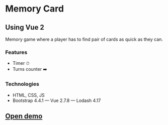 # Memory Card
## Using Vue 2

Memory game where a player has to find pair of cards as quick as they can.

### Features
- Timer ⏱ 
- Turns counter ➡️

### Technologies
- HTML, CSS, JS
- Bootstrap 4.4.1
— Vue 2.7.8
— Lodash 4.17

## [Open demo](https://apalevich.github.io/vue_memorycard/)
